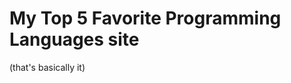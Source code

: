 
My Top 5 Favorite Programming Languages site
============================================

(that's basically it)
